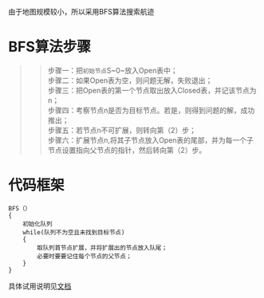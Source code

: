 
由于地图规模较小，所以采用BFS算法搜索航迹

# BFS算法步骤

>>步骤一：把`初始节点`S~0~放入Open表中；  
步骤二：如果Open表为空，则问题无解，失败退出；  
步骤三：把Open表的第一个节点取出放入Closed表，并记该节点为n；  
步骤四：考察节点n是否为目标节点。若是，则得到问题的解，成功推出；  
步骤五：若节点n不可扩展，则转向第（2）步；  
步骤六：扩展节点n,将其子节点放入Open表的尾部，并为每一个子节点设置指向父节点的指针，然后转向第（2）步。

# 代码框架
```
BFS（）  
{  
    初始化队列  
    while(队列不为空且未找到目标节点)  
    {  
        取队列首节点扩展，并将扩展出的节点放入队尾；  
        必要时要要记住每个节点的父节点；  
    }  
}
```
具体试用说明见[文档](https://yfc1996.github.io/PathPlaningTry/)
